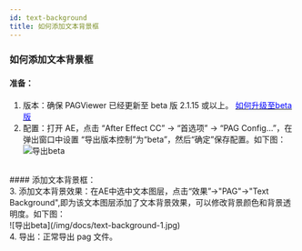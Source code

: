```yaml
---
id: text-background
title: 如何添加文本背景框
---
```


### 如何添加文本背景框
#### 准备：<br/>
1. 版本：确保 PAGViewer 已经更新至 beta 版 2.1.15 或以上。 [<font color=blue>如何升级至beta版</font>](/docs/beta.html) <br/>
2. 配置：打开 AE，点击 “After Effect CC” -> “首选项” -> “PAG Config...”，在弹出窗口中设置 “导出版本控制”为“beta”，然后“确定”保存配置。如下图：<br/>
![导出beta](/img/docs/export-beta.jpg)
<br/>
#### 添加文本背景框：<br/>
3. 添加文本背景效果：在AE中选中文本图层，点击“效果”->"PAG"->"Text Background",即为该文本图层添加了文本背景效果，可以修改背景颜色和背景透明度。如下图：<br/>
![导出beta](/img/docs/text-background-1.jpg)
<br/>
4. 导出：正常导出 pag 文件。<br/>
